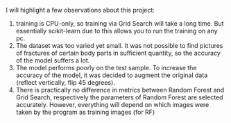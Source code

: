 I will highlight a few observations about this project:
1. training is CPU-only, so training via Grid Search will take a long time. But essentially scikit-learn due to this allows you to run the training on any pc.
2. The dataset was too varied yet small. It was not possible to find pictures of fractures of certain body parts in sufficient quantity, so the accuracy of the model suffers a lot.
3. The model performs poorly on the test sample. To increase the accuracy of the model, it was decided to augment the original data (reflect vertically, flip 45 degrees).
4. There is practically no difference in metrics between Random Forest and Grid Search, respectively the parameters of Random Forest are selected accurately. However, everything will depend on which images were taken by the program as training images (for RF)
